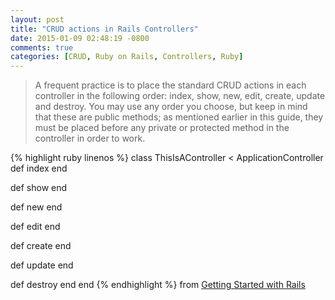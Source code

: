 ```yaml
---
layout: post
title: "CRUD actions in Rails Controllers"
date: 2015-01-09 02:48:19 -0800
comments: true
categories: [CRUD, Ruby on Rails, Controllers, Ruby] 
---
```

> A frequent practice is to place the standard CRUD actions in each controller in the following order: index, show, new, edit, create, update and destroy. You may use any order you choose, but keep in mind that these are public methods; as mentioned earlier in this guide, they must be placed before any private or protected method in the controller in order to work.

{% highlight ruby linenos %}
class ThisIsAController < ApplicationController
  def index
  end

  def show
  end

  def new
  end

  def edit
  end

  def create
  end

  def update
  end

  def destroy
  end
end
{% endhighlight %}
from [Getting Started with Rails](http://guides.rubyonrails.org/getting_started.html#showing-articles)

